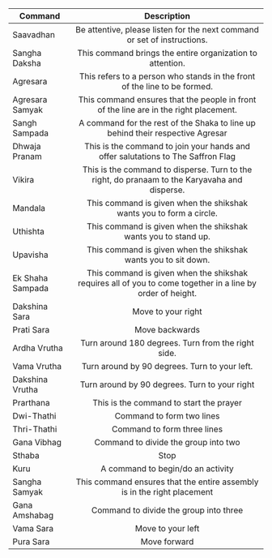 | Command          |                                                Description                                                 |
| ---------------- | :--------------------------------------------------------------------------------------------------------: |
| Saavadhan        |                  Be attentive, please listen for the next command or set of instructions.                  |
| Sangha Daksha    |                         This command brings the entire organization to attention.                          |
| Agresara         |                 This refers to a person who stands in the front of the line to be formed.                  |
| Agresara Samyak  |           This command ensures that the people in front of the line are in the right placement.            |
| Sangh Sampada    |               A command for the rest of the Shaka to line up behind their respective Agresar               |
| Dhwaja Pranam    |              This is the command to join your hands and offer salutations to The Saffron Flag              |
| Vikira           |       This is the command to disperse. Turn to the right, do pranaam to the Karyavaha and disperse.        |
| Mandala          |                    This command is given when the shikshak wants you to form a circle.                     |
| Uthishta         |                       This command is given when the shikshak wants you to stand up.                       |
| Upavisha         |                       This command is given when the shikshak wants you to sit down.                       |
| Ek Shaha Sampada | This command is given when the shikshak requires all of you to come together in a line by order of height. |
| Dakshina Sara    |                                             Move to your right                                             |
| Prati Sara       |                                               Move backwards                                               |
| Ardha Vrutha     |                             Turn around 180 degrees. Turn from the right side.                             |
| Vama Vrutha      |                               Turn around by 90 degrees. Turn to your left.                                |
| Dakshina Vrutha  |                               Turn around by 90 degrees. Turn to your right                                |
| Prarthana        |                                  This is the command to start the prayer                                   |
| Dwi-Thathi       |                                         Command to form two lines                                          |
| Thri-Thathi      |                                        Command to form three lines                                         |
| Gana Vibhag      |                                    Command to divide the group into two                                    |
| Sthaba           |                                                    Stop                                                    |
| Kuru             |                                     A command to begin/do an activity                                      |
| Sangha Samyak    |                  This command ensures that the entire assembly is in the right placement                   |
| Gana Amshabag    |                                   Command to divide the group into three                                   |
| Vama Sara        |                                             Move to your left                                              |
| Pura Sara        |                                                Move forward                                                |
